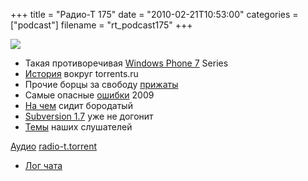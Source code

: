 +++
title = "Радио-Т 175"
date = "2010-02-21T10:53:00"
categories = ["podcast"]
filename = "rt_podcast175"
+++

![](https://radio-t.com/images/radio-t/rt175.jpg)


- Такая противоречивая [Windows Phone 7](http://www.securitylab.ru/news/390832.php) Series
- [История](http://www.securitylab.ru/news/390974.php) вокруг torrents.ru
- Прочие борцы за свободу [прижаты](http://www.securitylab.ru/news/390891.php)
- Самые опасные [ошибки](http://www.opennet.ru/opennews/art.shtml?num=25465) 2009
- [На чем](http://www.linux.org.ru/news/linux-general/4559794) сидит бородатый
- [Subversion 1.7](http://subversion.wandisco.com/component/content/article/1/44.html) уже не догонит
- [Темы](http://radio-t.com/temi_dlja_vipuskov/temy-dlya-175/) наших слушателей

[Аудио](http://archive.rucast.net/radio-t/media/rt_podcast175.mp3)
[radio-t.torrent](http://www.radio-t.com/torrents/rt_podcast175.mp3.torrent)

* [Лог чата](http://chat.radio-t.com/logs/radio-t-175.html)
<audio src="http://archive.rucast.net/radio-t/media/rt_podcast175.mp3" preload="none"></audio>